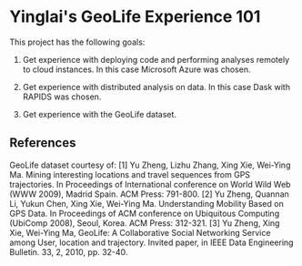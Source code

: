 Yinglai's GeoLife Experience 101
================================

This project has the following goals:

1. Get experience with deploying code and performing analyses remotely to cloud instances. In this case Microsoft Azure was chosen.

2. Get experience with distributed analysis on data. In this case Dask with RAPIDS was chosen.

3. Get experience with the GeoLife dataset.

References
----------
GeoLife dataset courtesy of:
\[1\] Yu Zheng, Lizhu Zhang, Xing Xie, Wei-Ying Ma. Mining interesting locations and travel sequences from GPS trajectories. In Proceedings of International conference on World Wild Web (WWW 2009), Madrid Spain. ACM Press: 791-800. \[2\] Yu Zheng, Quannan Li, Yukun Chen, Xing Xie, Wei-Ying Ma. Understanding Mobility Based on GPS Data. In Proceedings of ACM conference on Ubiquitous Computing (UbiComp 2008), Seoul, Korea. ACM Press: 312-321. \[3\] Yu Zheng, Xing Xie, Wei-Ying Ma, GeoLife: A Collaborative Social Networking Service among User, location and trajectory. Invited paper, in IEEE Data Engineering Bulletin. 33, 2, 2010, pp. 32-40.